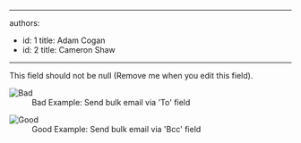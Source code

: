 

---
authors:
  - id: 1
    title: Adam Cogan
  - id: 2
    title: Cameron Shaw
---




<span class='intro'> This field should not be null (Remove me when you edit this field). </span>

<dl class="badImage">
<dt><img style="border-right&#58;0px solid;border-top&#58;0px solid;border-left&#58;0px solid;border-bottom&#58;0px solid;" alt="Bad" src="/Standards/Communication/RulesToBetterEmail/PublishingImages/better_emails_bulk_to.jpg" border="0" /> 
<dd>Bad Example&#58; Send bulk email via 'To' field </dd></dl>
<dl class="goodImage">
<dt><img style="border-right&#58;0px solid;border-top&#58;0px solid;border-left&#58;0px solid;border-bottom&#58;0px solid;" alt="Good" src="/Standards/Communication/RulesToBetterEmail/PublishingImages/better_emails_bulk_bcc.JPG" border="0" /> 
<dd>Good Example&#58; Send bulk email via 'Bcc' field </dd></dl>


